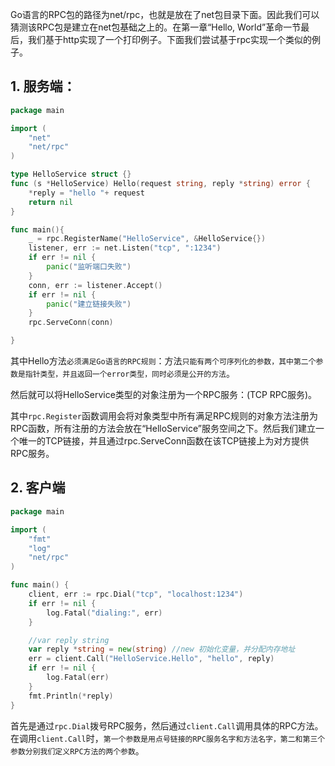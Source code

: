 Go语言的RPC包的路径为net/rpc，也就是放在了net包目录下面。因此我们可以猜测该RPC包是建立在net包基础之上的。在第一章“Hello, World”革命一节最后，我们基于http实现了一个打印例子。下面我们尝试基于rpc实现一个类似的例子。

## 1. 服务端：

```go
package main

import (
	"net"
	"net/rpc"
)

type HelloService struct {}
func (s *HelloService) Hello(request string, reply *string) error {
	*reply = "hello "+ request
	return nil
}

func main(){
	_ = rpc.RegisterName("HelloService", &HelloService{})
	listener, err := net.Listen("tcp", ":1234")
	if err != nil {
		panic("监听端口失败")
	}
	conn, err := listener.Accept()
	if err != nil {
		panic("建立链接失败")
	}
	rpc.ServeConn(conn)

}
```

其中Hello方法`必须满足Go语言的RPC规则`：方法`只能有两个可序列化的参数，其中第二个参数是指针类型，并且返回一个error类型，同时必须是公开的方法`。

然后就可以将HelloService类型的对象注册为一个RPC服务：(TCP RPC服务)。

其中`rpc.Register`函数调用会将对象类型中所有满足RPC规则的对象方法注册为RPC函数，所有注册的方法会放在“HelloService”服务空间之下。然后我们建立一个唯一的TCP链接，并且通过rpc.ServeConn函数在该TCP链接上为对方提供RPC服务。

## 2. 客户端

```go
package main

import (
	"fmt"
	"log"
	"net/rpc"
)

func main() {
	client, err := rpc.Dial("tcp", "localhost:1234")
	if err != nil {
		log.Fatal("dialing:", err)
	}

	//var reply string
	var reply *string = new(string) //new 初始化变量，并分配内存地址
	err = client.Call("HelloService.Hello", "hello", reply)
	if err != nil {
		log.Fatal(err)
	}
	fmt.Println(*reply)
}

```



首先是通过`rpc.Dial`拨号RPC服务，然后通过`client.Call`调用具体的RPC方法。在调用`client.Call`时，`第一个参数是用点号链接的RPC服务名字和方法名字，第二和第三个参数分别我们定义RPC方法的两个参数`。